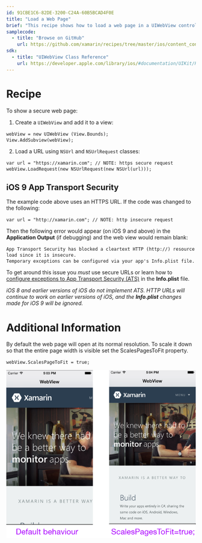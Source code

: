```yaml
---
id: 91CBE1C6-82DE-3200-C24A-60B5BCAD4F0E
title: "Load a Web Page"
brief: "This recipe shows how to load a web page in a UIWebView control."
samplecode:
  - title: "Browse on GitHub" 
    url: https://github.com/xamarin/recipes/tree/master/ios/content_controls/web_view/load_a_web_page
sdk:
  - title: "UIWebView Class Reference" 
    url: https://developer.apple.com/library/ios/#documentation/UIKit/Reference/UIWebView_Class/Reference/Reference.html
---
```



# Recipe

To show a secure web page:

<ol><li>Create a <code>UIWebView</code> and add it to a view:</li></ol>

```
webView = new UIWebView (View.Bounds);
View.AddSubview(webView);
```

<ol start="2">
  <li>Load a URL using <code>NSUrl</code> and <code>NSUrlRequest</code> classes:</li>
</ol>


```
var url = "https://xamarin.com"; // NOTE: https secure request
webView.LoadRequest(new NSUrlRequest(new NSUrl(url)));
```


## iOS 9 App Transport Security

The example code above uses an HTTPS URL. If the code was changed to the following:

```
var url = "http://xamarin.com"; // NOTE: http insecure request
```

Then the following error would appear (on iOS 9 and above) in the
**Application Output** (if debugging) and the web view would remain blank:

```
App Transport Security has blocked a cleartext HTTP (http://) resource load since it is insecure.
Temporary exceptions can be configured via your app's Info.plist file.
```

To get around this issue you *must* use secure URLs or learn how to
[configure exceptions to App Transport Security (ATS)](http://developer.xamarin.com/guides/ios/platform_features/introduction_to_ios9/ats/)
in the **Info.plist** file.

*iOS 8 and earlier versions of iOS do not implement ATS. HTTP URLs will continue
to work on earlier versions of iOS, and the **Info.plist** changes made for
iOS 9 will be ignored.*

# Additional Information

By default the web page will open at its normal resolution. To scale it down
so that the entire page width is visible set the ScalesPagesToFit property.

```
webView.ScalesPageToFit = true;
```

 [ ![](Images/WebView_1.png)](Images/WebView_1.png)

